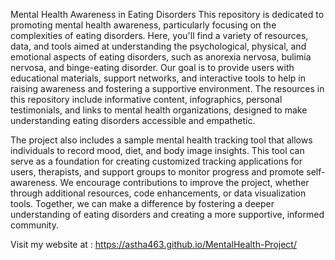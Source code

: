 Mental Health Awareness in Eating Disorders
This repository is dedicated to promoting mental health awareness, particularly focusing on the complexities of eating disorders. Here, you'll find a variety of resources, data, and tools aimed at understanding the psychological, physical, and emotional aspects of eating disorders, such as anorexia nervosa, bulimia nervosa, and binge-eating disorder. Our goal is to provide users with educational materials, support networks, and interactive tools to help in raising awareness and fostering a supportive environment. The resources in this repository include informative content, infographics, personal testimonials, and links to mental health organizations, designed to make understanding eating disorders accessible and empathetic.

The project also includes a sample mental health tracking tool that allows individuals to record mood, diet, and body image insights. This tool can serve as a foundation for creating customized tracking applications for users, therapists, and support groups to monitor progress and promote self-awareness. We encourage contributions to improve the project, whether through additional resources, code enhancements, or data visualization tools. Together, we can make a difference by fostering a deeper understanding of eating disorders and creating a more supportive, informed community.






Visit my website at : https://astha463.github.io/MentalHealth-Project/
